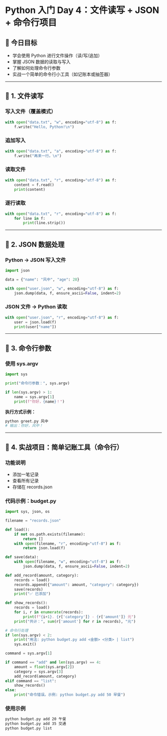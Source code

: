 # Python 入门 Day 4：文件读写 + JSON + 命令行项目

## 🎯 今日目标

- 学会使用 Python 进行文件操作（读/写/追加）
- 掌握 JSON 数据的读取与写入
- 了解如何处理命令行参数
- 实战一个简单的命令行小工具（如记账本或抽签器）

---

## 📁 1. 文件读写

### 写入文件（覆盖模式）

```python
with open("data.txt", "w", encoding="utf-8") as f:
    f.write("Hello, Python!\n")
```

### 追加写入

```python
with open("data.txt", "a", encoding="utf-8") as f:
    f.write("再来一行。\n")
```

### 读取文件

```python
with open("data.txt", "r", encoding="utf-8") as f:
    content = f.read()
    print(content)
```

### 逐行读取

```python
with open("data.txt", "r", encoding="utf-8") as f:
    for line in f:
        print(line.strip())
```

---

## 🔄 2. JSON 数据处理

### Python → JSON 写入文件

```python
import json

data = {"name": "风中", "age": 28}

with open("user.json", "w", encoding="utf-8") as f:
    json.dump(data, f, ensure_ascii=False, indent=2)
```

### JSON 文件 → Python 读取

```python
with open("user.json", "r", encoding="utf-8") as f:
    user = json.load(f)
    print(user["name"])
```

---

## 🧰 3. 命令行参数

### 使用 sys.argv

```python
import sys

print("命令行参数：", sys.argv)

if len(sys.argv) > 1:
    name = sys.argv[1]
    print(f"你好，{name}！")
```

**执行方式示例：**

```bash
python greet.py 风中
# 输出：你好，风中！
```

---

## 🎯 4. 实战项目：简单记账工具（命令行）

### 功能说明

- 添加一笔记录
- 查看所有记录
- 存储在 records.json

### 代码示例：budget.py

```python
import sys, json, os

filename = "records.json"

def load():
    if not os.path.exists(filename):
        return []
    with open(filename, "r", encoding="utf-8") as f:
        return json.load(f)

def save(data):
    with open(filename, "w", encoding="utf-8") as f:
        json.dump(data, f, ensure_ascii=False, indent=2)

def add_record(amount, category):
    records = load()
    records.append({"amount": amount, "category": category})
    save(records)
    print("✅ 已添加")

def show_records():
    records = load()
    for i, r in enumerate(records):
        print(f"{i+1}. {r['category']} - {r['amount']} 元")
    print("共计：", sum(r['amount'] for r in records), "元")

# 命令行处理
if len(sys.argv) < 2:
    print("用法: python budget.py add <金额> <分类> | list")
    sys.exit()

command = sys.argv[1]

if command == "add" and len(sys.argv) == 4:
    amount = float(sys.argv[2])
    category = sys.argv[3]
    add_record(amount, category)
elif command == "list":
    show_records()
else:
    print("命令错误。示例: python budget.py add 50 早餐")
```

### 使用示例

```bash
python budget.py add 20 午餐
python budget.py add 35 交通
python budget.py list
```